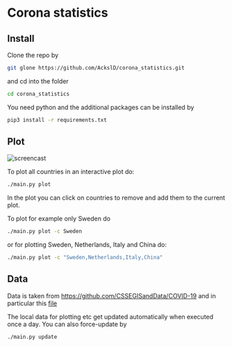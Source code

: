 # Corona statistics

## Install
Clone the repo by
```sh
git glone https://github.com/AckslD/corona_statistics.git
```
and cd into the folder
```sh
cd corona_statistics
```

You need python and the additional packages can be installed by
```sh
pip3 install -r requirements.txt
```

## Plot
![screencast](img/corona_plot.gif)

To plot all countries in an interactive plot do:
```sh
./main.py plot
```
In the plot you can click on countries to remove and add them to the current plot.

To plot for example only Sweden do
```sh
./main.py plot -c Sweden
```
or for plotting Sweden, Netherlands, Italy and China do:
```sh
./main.py plot -c "Sweden,Netherlands,Italy,China"
```

## Data
Data is taken from https://github.com/CSSEGISandData/COVID-19 and in particular this [file](https://github.com/CSSEGISandData/COVID-19/blob/master/csse_covid_19_data/csse_covid_19_time_series/time_series_covid19_confirmed_global.csv)

The local data for plotting etc get updated automatically when executed once a day. You can also force-update by
```sh
./main.py update
```
